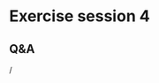 # Exercise session 4

<!--
-   Files for the exercises are in `/project/project_465000644/exercises/HPE/day2/debugging` for the lifetime of 
    the project and only for project members.

    There are `Readme.md` files in every directory.

-   There are also more information in
    `/project/project_465000644/slides/HPE/Exercises.pdf`.

-   Permanent archive on LUMI:

    -   Exercise notes in `/appl/local/training/4day-20231003/files/LUMI-4day-20231003-Exercises_HPE.pdf`

    -   Exercises as bizp2-compressed tar file in
        `/appl/local/training/4day-20231003/files/LUMI-4day-20231003-Exercises_HPE.tar.bz2`

    -   Exercises as uncompressed tar file in
        `/appl/local/training/4day-20231003/files/LUMI-4day-20231003-Exercises_HPE.tar`
-->


## Q&A

/

